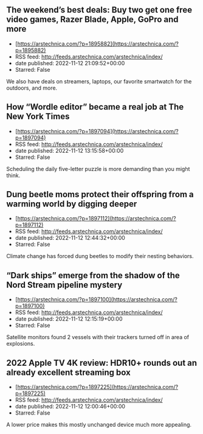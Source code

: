 ## The weekend’s best deals: Buy two get one free video games, Razer Blade, Apple, GoPro and more
 - [https://arstechnica.com/?p=1895882](https://arstechnica.com/?p=1895882)
 - RSS feed: http://feeds.arstechnica.com/arstechnica/index/
 - date published: 2022-11-12 21:09:52+00:00
 - Starred: False

We also have deals on streamers, laptops, our favorite smartwatch for the outdoors, and more.

## How “Wordle editor” became a real job at The New York Times
 - [https://arstechnica.com/?p=1897094](https://arstechnica.com/?p=1897094)
 - RSS feed: http://feeds.arstechnica.com/arstechnica/index/
 - date published: 2022-11-12 13:15:58+00:00
 - Starred: False

Scheduling the daily five-letter puzzle is more demanding than you might think.

## Dung beetle moms protect their offspring from a warming world by digging deeper
 - [https://arstechnica.com/?p=1897112](https://arstechnica.com/?p=1897112)
 - RSS feed: http://feeds.arstechnica.com/arstechnica/index/
 - date published: 2022-11-12 12:44:32+00:00
 - Starred: False

Climate change has forced dung beetles to modify their nesting behaviors.

## “Dark ships” emerge from the shadow of the Nord Stream pipeline mystery
 - [https://arstechnica.com/?p=1897100](https://arstechnica.com/?p=1897100)
 - RSS feed: http://feeds.arstechnica.com/arstechnica/index/
 - date published: 2022-11-12 12:15:19+00:00
 - Starred: False

Satellite monitors found 2 vessels with their trackers turned off in area of explosions.

## 2022 Apple TV 4K review: HDR10+ rounds out an already excellent streaming box
 - [https://arstechnica.com/?p=1897225](https://arstechnica.com/?p=1897225)
 - RSS feed: http://feeds.arstechnica.com/arstechnica/index/
 - date published: 2022-11-12 12:00:46+00:00
 - Starred: False

A lower price makes this mostly unchanged device much more appealing.
